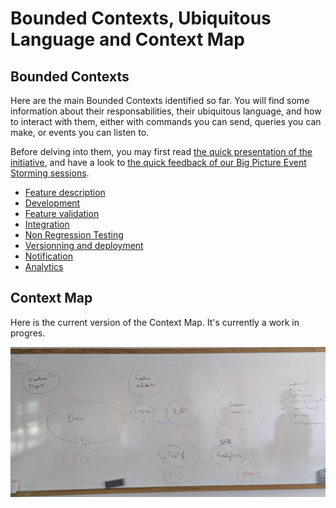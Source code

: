 # Bounded Contexts, Ubiquitous Language and Context Map

## Bounded Contexts

Here are the main Bounded Contexts identified so far. You will find some information about their responsabilities, their ubiquitous language, and how to interact with them, either with commands you can send, queries you can make, or events you can listen to.

Before delving into them, you may first read [the quick presentation of the initiative](../../join-us.md), and have a look to [the quick feedback of our Big Picture Event Storming sessions](../event-storming/big-picture.md).

- [Feature description](feature-description.md)
- [Development](development.md)
- [Feature validation](feature-validation.md)
- [Integration](integration.md)
- [Non Regression Testing](nrt.md)
- [Versionning and deployment](versionning-deployment.md)
- [Notification](notification.md)
- [Analytics](analytics.md)

## Context Map

Here is the current version of the Context Map. It's currently a work in progres.

![Context Map](context-map.jpg)
